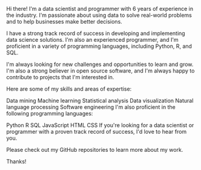 Hi there! I'm a data scientist and programmer with 6 years of experience in the industry. I'm passionate about using data to solve real-world problems and to help businesses make better decisions.

I have a strong track record of success in developing and implementing data science solutions. I'm also an experienced programmer, and I'm proficient in a variety of programming languages, including Python, R, and SQL.

I'm always looking for new challenges and opportunities to learn and grow. I'm also a strong believer in open source software, and I'm always happy to contribute to projects that I'm interested in.

Here are some of my skills and areas of expertise:

Data mining
Machine learning
Statistical analysis
Data visualization
Natural language processing
Software engineering
I'm also proficient in the following programming languages:

Python
R
SQL
JavaScript
HTML
CSS
If you're looking for a data scientist or programmer with a proven track record of success, I'd love to hear from you.

Please check out my GitHub repositories to learn more about my work.

Thanks!
